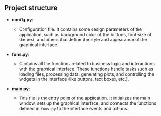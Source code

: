 ## Project structure

- **config.py**: 
    - Configuration file. It contains some design parameters of the application, such as background color of the buttons, font-size of the text, and others that define the style and appearance of the graphical interface. 
  
- **funs.py**: 
    - Contains all the functions related to business logic and interactions with the graphical interface. These functions handle tasks such as loading files, processing data, generating plots, and controlling the widgets in the interface (like buttons, text boxes, etc.).
  
- **main.py**: 
    - This file is the entry point of the application. It initializes the main window, sets up the graphical interface, and connects the functions defined in `funs.py` to the interface events and actions. 